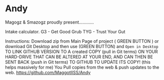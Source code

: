 # Andy
Magogz & Smazogz proudly present............

Intake calculator.
G3 - Get Good Grub
TYG - Trust Your Gut

Instructions:  Download zip from Main Page of project ( GREEN BUTTON )
or download Git Desktop and then use (GREEN BUTTON) and `Open in Desktop` TO 
LINK GITHUB VERSION TO A created COPY (pull in Git terms) ON YOUR HARD-DRIVE THAT CAN BE ALTERED AT YOUR 
END, AND  CAN THEN BE SENT BACK (push in Git terms) TO GITHUB TO UPDATE ITS COPY! (this helps 
massively for me) You Pull copies from the web & push updates to the web.
https://github.com/MaggotIISS/Andy 
